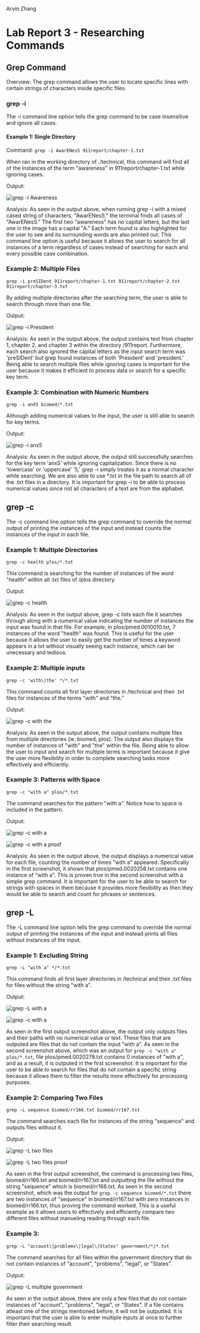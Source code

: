 Arvin Zhang

# Lab Report 3 - Researching Commands

## Grep Command

Overview: The grep command allows the user to locate specific lines with certain strings of characters inside specific files.

### grep -i

The -i command line option tells the grep command to be case insensitive and ignore all cases.

#### Example 1: Single Directory

Command:
`grep -i AwarENesS 911report/chapter-1.txt`

When ran in the working directory of ./technical, this command will find all of the instances of the term "awareness" in 911report/chapter-1.txt while ignoring cases.

Output:

![grep -i Awareness](./LabReport3Imgs/grep-iAwareness.png)

Analysis:
As seen in the output above, when running grep -i with a mixed cased string of characters, "AwarENesS," the terminal finds all cases of "AwarENesS." The first two "awareness" has no capital letters, but the last one in the image has a capital "A." Each term found is also highlighted for the user to see and its surrounding words are also printed out. This command line option is useful because it allows the user to search for all instances of a term regardless of cases instead of searching for each and every possible case combination.

### Example 2: Multiple Files

`grep -i preSIDent 911report/chapter-1.txt 911report/chapter-2.txt 911report/chapter-3.txt`

By adding multiple directories after the searching term, the user is able to search through more than one file.

Output:

![grep -i President](./LabReport3Imgs/grep-iPresident.png)

Analysis:
As seen in the output above, the output contains text from chapter 1, chapter 2, and chapter 3 within the directory /911report. Furthermore, each search also ignored the capital letters as the input search term was 'preSIDent' but grep found instances of both 'President' and 'president.' Being able to search multiple files while ignoring cases is important for the user because it makes it efficient to process data or search for a specific key term.

### Example 3: Combination with Numeric Numbers

`grep -i anX5 biomed/*.txt`

Although adding numerical values to the input, the user is still able to search for key terms.

Output:

![grep -i anx5](./LabReport3Imgs/grep-ianX5.png)

Analysis:
As seen in the output above, the output still successfully searches for the key term 'anx5' while ignoring capitalization. Since there is no 'lowercase' or 'uppercase' '5,' grep -i simply treates it as a normal character while searching. We are also able to use \*.txt in the file path to search all of the .txt files in a directory. It is important for grep -i to be able to process numerical values since not all characters of a text are from the alphabet.

## grep -c

The -c command line option tells the grep command to override the normal output of printing the instances of the input and instead counts the instances of the input in each file.

### Example 1: Multiple Directories

`grep -c health plos/*.txt`

This command is searching for the number of instances of the word "health" within all .txt files of /plos directory.

Output:

![grep -c health](./LabReport3Imgs/grep-chealth.png)

Analysis:
As seen in the output above, grep -c lists each file it searches through along with a numerical value indicating the number of instances the input was found in that file. For example, in plos/pmed.0010010.txt, 7 instances of the word "health" was found. This is useful for the user because it allows the user to easily get the number of times a keyword appears in a txt without visually seeing each instance, which can be unecessary and tedious.

### Example 2: Multiple inputs

`grep -c 'with\|the' */*.txt`

This command counts all first layer directories in /technical and their .txt files for instances of the terms "with" and "the."

Output:

![grep -c with the](/LabReport3Imgs/grep-cwiththe.png)

Analysis:
As seen in the output above, the output contains multiple files from multiple directories (ie. biomed, plos). The output also displays the number of instances of "with" and "the" within the file. Being able to allow the user to input and search for multiple terms is important because it give the user more flexibility in order to complete searching tasks more effectively and efficiently.

### Example 3: Patterns with Space

`grep -c "with a" plos/*.txt`

The command searches for the pattern "with a". Notice how to space is included in the pattern.

Output:

![grep -c with a](/LabReport3Imgs/grep-cwith_a.png)

![grep -c with a proof](/LabReport3Imgs/grep-cwith_a_proof.png)

Analysis:
As seen in the output above, the output displays a numerical value for each file, counting the number of times "with a" appeared. Specifically in the first screenshot, it shown that plos/pmed.0020258.txt contains one instance of "with a". This is proven true in the second screenshot with a simple grep command. It is important for the user to be able to search for strings with spaces in them because it provides more flexibility as then they would be able to search and count for phrases or sentences.

## grep -L

The -L command line option tells the grep command to override the normal output of printing the instances of the input and instead prints all files without instances of the input.

### Example 1: Excluding String

`grep -L "with a" */*.txt`

This command finds all first layer directories in /technical and their .txt files for files without the string "with a".

Output:

![grep -L with a](/LabReport3Imgs/grep-Lwitha.png)

![grep -c with a](/LabReport3Imgs/grep-cwith_a.png)

As seen in the first output screenshot above, the output only outputs files and their paths with no numerical value or text. These files that are outputed are files that do not contain the input "with a". As seen in the second screenshot above, which was an output for `grep -c "with a" plos/*.txt`, file plos/pmed.0020278.txt contains 0 instances of "with a", and as a result, it is outputed in the first screenshot. It is important for the user to be able to search for files that do not contain a specific string because it allows them to filter the results more effectively for processing purposes.

### Example 2: Comparing Two Files

`grep -L sequence biomed/rr166.txt biomed/rr167.txt`

The command searches each file for instances of the string "sequence" and outputs files without it.

Output:

![grep -L two files](/LabReport3Imgs/grep-Ltwofiles.png)

![grep -L two files proof](/LabReport3Imgs/grep-Ltwofilesproof.png)

As seen in the first output screenshot, the command is processing two files, biomed/rr166.txt and biomed/rr167.txt and outputting the file without the string "sequence" which is biomed/rr166.txt. As seen in the second screenshot, which was the output for `grep -c sequence biomed/*.txt` there are two instances of "sequence" in biomed/rr167.txt with zero instances in biomed/rr166.txt, thus proving the command worked. This is a useful example as it allows users to effectively and efficiently compare two different files without manueling reading through each file.

### Example 3:

`grep -L "account\|problems\|legal\|States" government/*/*.txt`

The command searches for all files within the government directory that do not contain instances of "account", "problems", "legal", or "States".

Output:

![grep -L multiple government](/LabReport3Imgs/grep-Ltwofiles.png)

As seen in the output above, there are only a few files that do not contain instances of "account", "problems", "legal", or "States". If a file contains atleast one of the strings mentioned before, it will not be outputted. It is important that the user is able to enter multiple inputs at once to further filter their searching result.
